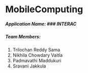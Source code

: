 # MobileComputing

##### Application Name: ### INTERAC

##### Team Members:
1.	Trilochan Reddy Sama
2.	Nikhila Chowdary Vaitla
3.	Padmavathi Maddukuri
4.	Sravani Jakkula  
